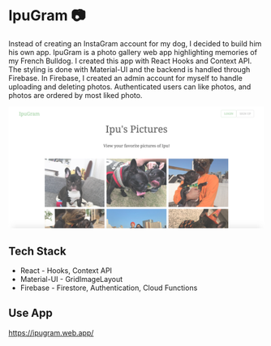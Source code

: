# IpuGram :camera:

Instead of creating an InstaGram account for my dog, I decided to build him his own app. IpuGram is a photo gallery web app highlighting memories of my French Bulldog. I created this app with React Hooks and Context API. The styling is done with Material-UI and the backend is handled through Firebase. In Firebase, I created an admin account for myself to handle uploading and deleting photos. Authenticated users can like photos, and photos are ordered by most liked photo.

![Ipugram preview](/img/ipugram-preview.png)

## Tech Stack

- React - Hooks, Context API
- Material-UI - GridImageLayout
- Firebase - Firestore, Authentication, Cloud Functions

## Use App
https://ipugram.web.app/

